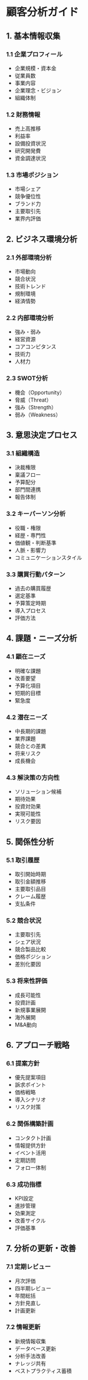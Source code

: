 # 顧客分析ガイド

## 1. 基本情報収集

### 1.1 企業プロフィール
- 企業規模・資本金
- 従業員数
- 事業内容
- 企業理念・ビジョン
- 組織体制

### 1.2 財務情報
- 売上高推移
- 利益率
- 設備投資状況
- 研究開発費
- 資金調達状況

### 1.3 市場ポジション
- 市場シェア
- 競争優位性
- ブランド力
- 主要取引先
- 業界内評価

## 2. ビジネス環境分析

### 2.1 外部環境分析
- 市場動向
- 競合状況
- 技術トレンド
- 規制環境
- 経済情勢

### 2.2 内部環境分析
- 強み・弱み
- 経営資源
- コアコンピタンス
- 技術力
- 人材力

### 2.3 SWOT分析
- 機会（Opportunity）
- 脅威（Threat）
- 強み（Strength）
- 弱み（Weakness）

## 3. 意思決定プロセス

### 3.1 組織構造
- 決裁権限
- 稟議フロー
- 予算配分
- 部門間連携
- 報告体制

### 3.2 キーパーソン分析
- 役職・権限
- 経歴・専門性
- 価値観・判断基準
- 人脈・影響力
- コミュニケーションスタイル

### 3.3 購買行動パターン
- 過去の購買履歴
- 選定基準
- 予算策定時期
- 導入プロセス
- 評価方法

## 4. 課題・ニーズ分析

### 4.1 顕在ニーズ
- 明確な課題
- 改善要望
- 予算化項目
- 短期的目標
- 緊急度

### 4.2 潜在ニーズ
- 中長期的課題
- 業界課題
- 競合との差異
- 将来リスク
- 成長機会

### 4.3 解決策の方向性
- ソリューション候補
- 期待効果
- 投資対効果
- 実現可能性
- リスク要因

## 5. 関係性分析

### 5.1 取引履歴
- 取引開始時期
- 取引金額推移
- 主要取引品目
- クレーム履歴
- 支払条件

### 5.2 競合状況
- 主要取引先
- シェア状況
- 競合製品比較
- 価格ポジション
- 差別化要因

### 5.3 将来性評価
- 成長可能性
- 投資計画
- 新規事業展開
- 海外展開
- M&A動向

## 6. アプローチ戦略

### 6.1 提案方針
- 優先提案項目
- 訴求ポイント
- 価格戦略
- 導入シナリオ
- リスク対策

### 6.2 関係構築計画
- コンタクト計画
- 情報提供方針
- イベント活用
- 定期訪問
- フォロー体制

### 6.3 成功指標
- KPI設定
- 進捗管理
- 効果測定
- 改善サイクル
- 評価基準

## 7. 分析の更新・改善

### 7.1 定期レビュー
- 月次評価
- 四半期レビュー
- 年間総括
- 方針見直し
- 計画更新

### 7.2 情報更新
- 新規情報収集
- データベース更新
- 分析手法改善
- ナレッジ共有
- ベストプラクティス蓄積